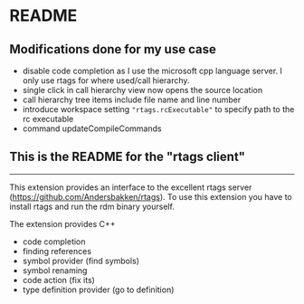 # README
## Modifications done for my use case
- disable code completion as I use the microsoft cpp language server. I only use rtags for where used/call hierarchy.
- single click in call hierarchy view now opens the source location
- call hierarchy tree items include file name and line number
- introduce workspace setting `"rtags.rcExecutable"` to specify path to the rc executable
- command updateCompileCommands

## This is the README for the "rtags client" 
-------------------

This extension provides an interface to the excellent rtags server (https://github.com/Andersbakken/rtags).
To use this extension you have to install rtags and run the rdm binary yourself.

The extension provides C++
* code completion
* finding references
* symbol provider (find symbols)
* symbol renaming
* code action (fix its)
* type definition provider (go to definition)

